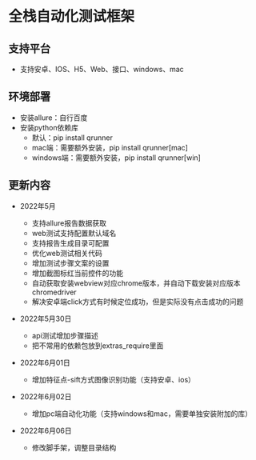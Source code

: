 # 全栈自动化测试框架

## 支持平台
* 支持安卓、IOS、H5、Web、接口、windows、mac

## 环境部署

* 安装allure：自行百度
* 安装python依赖库
    - 默认：pip install qrunner
    - mac端：需要额外安装，pip install qrunner[mac]
    - windows端：需要额外安装，pip install qrunner[win]

## 更新内容
* 2022年5月
    - 支持allure报告数据获取
    - web测试支持配置默认域名
    - 支持报告生成目录可配置
    - 优化web测试相关代码
    - 增加测试步骤文案的设置
    - 增加截图标红当前控件的功能
    - 自动获取安装webview对应chrome版本，并自动下载安装对应版本chromedriver
    - 解决安卓端click方式有时候定位成功，但是实际没有点击成功的问题
    
* 2022年5月30日
    - api测试增加步骤描述
    - 把不常用的依赖包放到extras_require里面
  
* 2022年6月01日
    - 增加特征点-sift方式图像识别功能（支持安卓、ios）
  
* 2022年6月02日
    - 增加pc端自动化功能（支持windows和mac，需要单独安装附加的库）
  
* 2022年6月06日
    - 修改脚手架，调整目录结构
  
